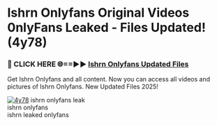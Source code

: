 # Ishrn Onlyfans Original Videos 0nlyFans Leaked - Files Updated! (4y78)

<h3>🔴 CLICK HERE 🌐==►► <a href="https://tinyurl.com/x26r9saj" rel="nofollow">Ishrn Onlyfans Updated Files</a></h3>

Get Ishrn Onlyfans and all content. Now you can access all videos and pictures of Ishrn Onlyfans. New Updated Files 2025!

[![4y78](https://i.imgur.com/LkgZPqh.gif)](https://tinyurl.com/x26r9saj)
ishrn onlyfans leak<br>
ishrn onlyfans<br>
ishrn leaked onlyfans